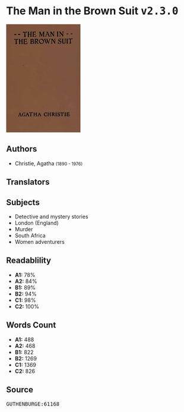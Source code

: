 # The Man in the Brown Suit <kbd>v2.3.0</kbd>

![](./cover.medium.jpg "")

## Authors


 - Christie, Agatha <small>(1890 - 1976)</small>

## Translators



## Subjects


 - Detective and mystery stories
 - London (England)
 - Murder
 - South Africa
 - Women adventurers

## Readablility


 - **A1:** 78%
 - **A2:** 84%
 - **B1:** 89%
 - **B2:** 94%
 - **C1:** 98%
 - **C2:** 100%

## Words Count


 - **A1:** 488
 - **A2:** 468
 - **B1:** 822
 - **B2:** 1269
 - **C1:** 1369
 - **C2:** 826

## Source


<kbd>GUTHENBURGE:61168</kbd>
